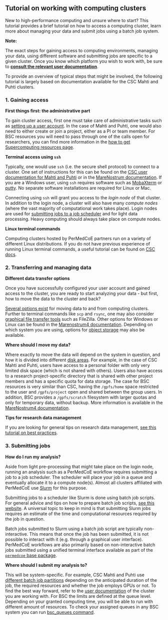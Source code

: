 ## Tutorial on working with computing clusters

New to high-performance computing and unsure where to start? This tutorial provides a brief tutorial on how to access a computing cluster, learn more about managing your data and submit jobs using a batch job system.

**Note:**

The exact steps for gaining access to computing environments, managing your data, using different software and submitting jobs are specific to a given cluster. Once you know which platform you wish to work with, be sure to [**consult the relevant user documentation**](https://permedcoe.github.io/hpc-links/). 

To provide an overview of typical steps that might be involved, the following tutorial is largely based on documentation available for the CSC Mahti and Puhti clusters.

### 1. Gaining access

**First things first: the administrative part**

To gain cluster access, first one must take care of administrative tasks such as [setting up a user account](https://docs.csc.fi/accounts/). In the case of Mahti and Puhti, one would also need to either create or join a project, either as a PI or team member. For BSC resources you will need to pass through one of the calls open for researchers, you can find more information in the [how to get Supercomputing resources page](https://www.bsc.es/marenostrum/access-to-supercomputing-resources). 

**Terminal access using `ssh`**

Typically, one would use `ssh` (i.e. the secure shell protocol) to connect to a cluster. One set of instructions for this can be found on the [CSC user documentation for Mahti and Puhti](https://docs.csc.fi/computing/connecting/) or in the [MareNostrum documentation](https://www.bsc.es/user-support/mn4.php#loginnodes). If you are a Windows user, using `ssh` requires software such as [MobaXterm](https://mobaxterm.mobatek.net/) or [putty](https://www.bsc.es/user-support/mn4.php#ssh). No separate software installations are required for Linux or Mac.

Connecting using `ssh` will grant you access to the *login node* of that cluster. In addition to the login node, a cluster will also have many *compute nodes* (where the vast majority of computational work takes place). Login nodes are used for [submitting jobs to a job scheduler](#3-Submitting-jobs) and for light data processing. Heavy computing should always take place on compute nodes.

**Linux terminal commands**

Computing clusters hosted by PerMedCoE partners run on a variety of different Linux distributions. If you do not have previous experience of running Linux terminal commands, a useful tutorial can be found on [CSC docs](https://docs.csc.fi/support/tutorials/env-guide/overview/). 

### 2. Transferring and managing data

**Different data transfer options**

Once you have successfully configured your user account and gained access to the cluster, you are ready to start analyzing your data - but first, how to move the data to the cluster and back?

[Several options exist](https://docs.csc.fi/data/moving/) for moving data to and from computing clusters. Further to terminal commands like `scp` and `rsync`, one may also consider [graphical file transfer tools](https://docs.csc.fi/data/moving/graphical_transfer/) such as FileZilla. Other options for Windows or Linux can be found in the [Marenostrum4 documentation](https://www.bsc.es/user-support/mn4.php#transferringfilesonwindows). Depending on which system you are using, options for [object storage](https://docs.csc.fi/data/Allas/introduction/) may also be available.

**Where should I move my data?**

Where exactly to move the data will depend on the system in question, and how it is divided into different [disk areas](https://docs.csc.fi/computing/disk/). For example, in the case of CSC Mahti and Puhti, users have access to a personal folder with only very limited disk space (which is not shared with others). Users also have access to a research project-specific directory that is shared with other project members and has a specific quota for data storage. The case for BSC resources is very similar than CSC, having the `/gpfs/home` space restricted to the user and `/gpfs/project` open and shared between the group users. In addition, BSC provides a `/gpfs/scratch` filesystem with larger quotas and only for temporary data, without backup. More information is available in the [MareNostrum4 documentation](https://www.bsc.es/user-support/mn4.php#filesystems).

**Tips for research data management**

If you are looking for general tips on research data management, [see this tutorial on best practices](https://docs.csc.fi/data/datasets/datamanagement/).

### 3. Submitting jobs

**How do I run my analysis?**

Aside from light pre-processing that might take place on the login node, running an analysis such as a PerMedCoE workflow requires submitting a job to a job scheduler. The scheduler will place your job in a queue and eventually allocate it to a compute node(s). Almost all clusters affiliated with PerMedCoE use [Slurm](https://slurm.schedmd.com/documentation.html) for this purpose. 

Submitting jobs to a scheduler like Slurm is done using batch job scripts. For general advice and tips on how to prepare batch job scripts, [see this website](https://docs.csc.fi/computing/running/getting-started/). A universal topic to keep in mind is that submitting Slurm jobs requires an estimate of the time and computational resources required by the job in question.

Batch jobs submitted to Slurm using a batch job script are typically non-interactive. This means that once the job has been submitted, it is not possible to interact with it (e.g. through a graphical user interface). PerMedCoE workflows are also primarily based on non-interactive batch jobs submitted using a unified terminal interface available as part of the [`permedcoe` base package](https://permedcoe.readthedocs.io/en/latest/index.html).

**Where should I submit my analysis to?**

This will be system-specific. For example, CSC Mahti and Puhti use [different batch job partitions](https://docs.csc.fi/computing/running/batch-job-partitions/) depending on the anticipated duration of the job, the required resources and whether the job employs GPUs or not. To find the best way forward, refer to the [user documentation](https://permedcoe.github.io/hpc-links/) of the cluster you are working with. For BSC the limits are defined at the queue level. Depending on your granted computing time, you will be able to run with different amount of resources. To check your assigned queues in any BSC system you can run [bsc_queues command](https://www.bsc.es/user-support/mn4.php#filesystems).
